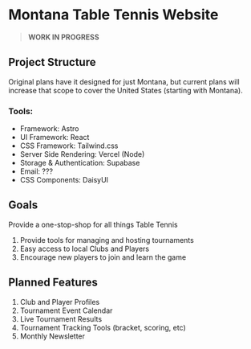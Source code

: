 # Montana Table Tennis Website


>  **WORK IN PROGRESS** 


## Project Structure

Original plans have it designed for just Montana, but current plans will increase that scope to cover the United States (starting with Montana).

### Tools:
* Framework: Astro
* UI Framework: React
* CSS Framework: Tailwind.css
* Server Side Rendering: Vercel (Node)
* Storage & Authentication: Supabase
* Email: ???
* CSS Components: DaisyUI

## Goals

Provide a one-stop-shop for all things Table Tennis

1. Provide tools for managing and hosting tournaments
2. Easy access to local Clubs and Players
3. Encourage new players to join and learn the game


## Planned Features

1. Club and Player Profiles
2. Tournament Event Calendar
3. Live Tournament Results
4. Tournament Tracking Tools (bracket, scoring, etc)
5. Monthly Newsletter
